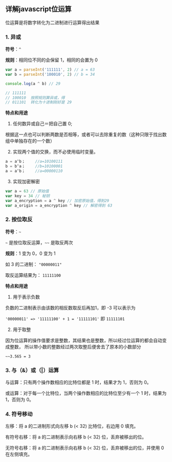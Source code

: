 ## 详解javascript位运算

位运算是将数字转化为二进制进行运算得出结果

### 1. 异或

**符号**：`^`

**规则**：相同位不同的会保留 1，相同的会置为 0

```js
var a = parseInt('111111', 2) // a = 63
var b = parseInt('100010', 2) // b = 34

console.log(a ^ b) // 29

// 111111
// 100010  按照规则算异或，得
// 011101  转化为十进制刚好是 29
```

**特点和用途**

1.  任何数异或自己＝把自己置 0;

根据这一点也可以判断两数是否相等，或者可以去除重复的数（这种只限于找出数组中单独存在的一个数）

2. 实现两个值的交换，而不必使用临时变量。

```js
a = a^b； 　　//a=10100111
b = b^a； 　　//b=10100001
a = a^b； 　　//a=00000110
```
3. 实现加密解密

```js
var a = 63 // 原始值
var key = 34 // 秘钥
var a_encryption = a ^ key // 加密原始值，得到29
var a_origin = a_encryption ^ key // 解密得到 63
```


### 2. 按位取反

**符号**：`~`

`~` 是按位取反运算，`~~` 是取反两次

**规则**：1 变为 0，0 变为 1

如 3 的二进制： `"00000011"`

取反运算结果为： `11111100`    

**特点和用途**

1. 用于表示负数

负数的二进制表示由该数的相反数取反后再加1，即 -3 可以表示为

`'00000011' => '11111100' + 1 = '11111101'` 即 `11111101`

2. 用于取整

因为位运算的操作值要求是整数，其结果也是整数，所以经过位运算的都会自动变成整数， 所以带小数的整数经过两次取整后便舍去了原本的小数部分

`~~3.565 = 3`

### 3. 与（&）或（|）运算

与运算：只有两个操作数相应的比特位都是 1 时，结果才为 1，否则为 0。

或运算：对于每一个比特位，当两个操作数相应的比特位至少有一个 1 时，结果为 1，否则为 0。

### 4. 符号移动

左移：将 a 的二进制形式向左移 b (< 32) 比特位，右边用 0 填充。

有符号右移：将 a 的二进制表示向右移 b (< 32) 位，丢弃被移出的位。

无符号右移：将 a 的二进制表示向右移 b (< 32) 位，丢弃被移出的位，并使用 0 在左侧填充。